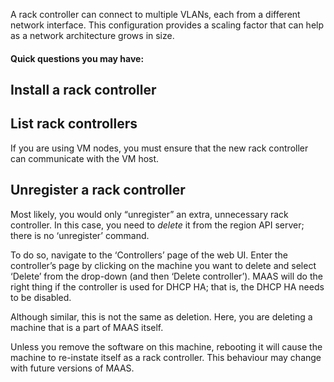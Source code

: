 <!-- deb-2-7-cli
||2.7|2.8|2.9|
|-----:|:-----:|:-----:|:-----:|
|Snap|[CLI](/t/rack-controllers/3054) ~ [UI](/t/rack-controllers/3055)|[CLI](/t/rack-controllers/3056) ~ [UI](/t/rack-controllers/3057)|[CLI](/t/rack-controllers/3058) ~ [UI](/t/rack-controllers/3059)|
|Packages|CLI ~ [UI](/t/rack-controllers/3061)|[CLI](/t/rack-controllers/3062) ~ [UI](/t/rack-controllers/3063)|[CLI](/t/rack-controllers/3064) ~ [UI](/t/rack-controllers/3065)|
 deb-2-7-cli -->

<!-- deb-2-7-ui
||2.7|2.8|2.9|
|-----:|:-----:|:-----:|:-----:|
|Snap|[CLI](/t/rack-controllers/3054) ~ [UI](/t/rack-controllers/3055)|[CLI](/t/rack-controllers/3056) ~ [UI](/t/rack-controllers/3057)|[CLI](/t/rack-controllers/3058) ~ [UI](/t/rack-controllers/3059)|
|Packages|[CLI](/t/rack-controllers/3060) ~ UI|[CLI](/t/rack-controllers/3062) ~ [UI](/t/rack-controllers/3063)|[CLI](/t/rack-controllers/3064) ~ [UI](/t/rack-controllers/3065)|
 deb-2-7-ui -->

<!-- deb-2-8-cli
||2.7|2.8|2.9|
|-----:|:-----:|:-----:|:-----:|
|Snap|[CLI](/t/rack-controllers/3054) ~ [UI](/t/rack-controllers/3055)|[CLI](/t/rack-controllers/3056) ~ [UI](/t/rack-controllers/3057)|[CLI](/t/rack-controllers/3058) ~ [UI](/t/rack-controllers/3059)|
|Packages|[CLI](/t/rack-controllers/3060) ~ [UI](/t/rack-controllers/3061)|CLI ~ [UI](/t/rack-controllers/3063)|[CLI](/t/rack-controllers/3064) ~ [UI](/t/rack-controllers/3065)|
 deb-2-8-cli -->

<!-- deb-2-8-ui
||2.7|2.8|2.9|
|-----:|:-----:|:-----:|:-----:|
|Snap|[CLI](/t/rack-controllers/3054) ~ [UI](/t/rack-controllers/3055)|[CLI](/t/rack-controllers/3056) ~ [UI](/t/rack-controllers/3057)|[CLI](/t/rack-controllers/3058) ~ [UI](/t/rack-controllers/3059)|
|Packages|[CLI](/t/rack-controllers/3060) ~ [UI](/t/rack-controllers/3061)|[CLI](/t/rack-controllers/3062) ~ UI|[CLI](/t/rack-controllers/3064) ~ [UI](/t/rack-controllers/3065)|
 deb-2-8-ui -->

<!-- deb-2-9-cli
||2.7|2.8|2.9|
|-----:|:-----:|:-----:|:-----:|
|Snap|[CLI](/t/rack-controllers/3054) ~ [UI](/t/rack-controllers/3055)|[CLI](/t/rack-controllers/3056) ~ [UI](/t/rack-controllers/3057)|[CLI](/t/rack-controllers/3058) ~ [UI](/t/rack-controllers/3059)|
|Packages|[CLI](/t/rack-controllers/3060) ~ [UI](/t/rack-controllers/3061)|[CLI](/t/rack-controllers/3062) ~ [UI](/t/rack-controllers/3063)|CLI ~ [UI](/t/rack-controllers/3065)|
 deb-2-9-cli -->

<!-- deb-2-9-ui
||2.7|2.8|2.9|
|-----:|:-----:|:-----:|:-----:|
|Snap|[CLI](/t/rack-controllers/3054) ~ [UI](/t/rack-controllers/3055)|[CLI](/t/rack-controllers/3056) ~ [UI](/t/rack-controllers/3057)|[CLI](/t/rack-controllers/3058) ~ [UI](/t/rack-controllers/3059)|
|Packages|[CLI](/t/rack-controllers/3060) ~ [UI](/t/rack-controllers/3061)|[CLI](/t/rack-controllers/3062) ~ [UI](/t/rack-controllers/3063)|[CLI](/t/rack-controllers/3064) ~ UI|
 deb-2-9-ui -->

<!-- snap-2-7-cli
||2.7|2.8|2.9|
|-----:|:-----:|:-----:|:-----:|
|Snap|CLI ~ [UI](/t/rack-controllers/3055)|[CLI](/t/rack-controllers/3056) ~ [UI](/t/rack-controllers/3057)|[CLI](/t/rack-controllers/3058) ~ [UI](/t/rack-controllers/3059)|
|Packages|[CLI](/t/rack-controllers/3060) ~ [UI](/t/rack-controllers/3061)|[CLI](/t/rack-controllers/3062) ~ [UI](/t/rack-controllers/3063)|[CLI](/t/rack-controllers/3064) ~ [UI](/t/rack-controllers/3065)|
 snap-2-7-cli -->

<!-- snap-2-7-ui
||2.7|2.8|2.9|
|-----:|:-----:|:-----:|:-----:|
|Snap|[CLI](/t/rack-controllers/3054) ~ UI|[CLI](/t/rack-controllers/3056) ~ [UI](/t/rack-controllers/3057)|[CLI](/t/rack-controllers/3058) ~ [UI](/t/rack-controllers/3059)|
|Packages|[CLI](/t/rack-controllers/3060) ~ [UI](/t/rack-controllers/3061)|[CLI](/t/rack-controllers/3062) ~ [UI](/t/rack-controllers/3063)|[CLI](/t/rack-controllers/3064) ~ [UI](/t/rack-controllers/3065)|
 snap-2-7-ui -->

<!-- snap-2-8-cli
||2.7|2.8|2.9|
|-----:|:-----:|:-----:|:-----:|
|Snap|[CLI](/t/rack-controllers/3054) ~ [UI](/t/rack-controllers/3055)|CLI ~ [UI](/t/rack-controllers/3057)|[CLI](/t/rack-controllers/3058) ~ [UI](/t/rack-controllers/3059)|
|Packages|[CLI](/t/rack-controllers/3060) ~ [UI](/t/rack-controllers/3061)|[CLI](/t/rack-controllers/3062) ~ [UI](/t/rack-controllers/3063)|[CLI](/t/rack-controllers/3064) ~ [UI](/t/rack-controllers/3065)|
 snap-2-8-cli -->

<!-- snap-2-8-ui
||2.7|2.8|2.9|
|-----:|:-----:|:-----:|:-----:|
|Snap|[CLI](/t/rack-controllers/3054) ~ [UI](/t/rack-controllers/3055)|[CLI](/t/rack-controllers/3056) ~ UI|[CLI](/t/rack-controllers/3058) ~ [UI](/t/rack-controllers/3059)|
|Packages|[CLI](/t/rack-controllers/3060) ~ [UI](/t/rack-controllers/3061)|[CLI](/t/rack-controllers/3062) ~ [UI](/t/rack-controllers/3063)|[CLI](/t/rack-controllers/3064) ~ [UI](/t/rack-controllers/3065)|
 snap-2-8-ui -->

<!-- snap-2-9-cli
||2.7|2.8|2.9|
|-----:|:-----:|:-----:|:-----:|
|Snap|[CLI](/t/rack-controllers/3054) ~ [UI](/t/rack-controllers/3055)|[CLI](/t/rack-controllers/3056) ~ [UI](/t/rack-controllers/3057)|CLI ~ [UI](/t/rack-controllers/3059)|
|Packages|[CLI](/t/rack-controllers/3060) ~ [UI](/t/rack-controllers/3061)|[CLI](/t/rack-controllers/3062) ~ [UI](/t/rack-controllers/3063)|[CLI](/t/rack-controllers/3064) ~ [UI](/t/rack-controllers/3065)|
 snap-2-9-cli -->

<!-- snap-2-9-ui
||2.7|2.8|2.9|
|-----:|:-----:|:-----:|:-----:|
|Snap|[CLI](/t/rack-controllers/3054) ~ [UI](/t/rack-controllers/3055)|[CLI](/t/rack-controllers/3056) ~ [UI](/t/rack-controllers/3057)|[CLI](/t/rack-controllers/3058) ~ UI|
|Packages|[CLI](/t/rack-controllers/3060) ~ [UI](/t/rack-controllers/3061)|[CLI](/t/rack-controllers/3062) ~ [UI](/t/rack-controllers/3063)|[CLI](/t/rack-controllers/3064) ~ [UI](/t/rack-controllers/3065)|
 snap-2-9-ui -->

A rack controller can connect to multiple VLANs, each from a different network interface. This configuration provides a scaling factor that can help as a network architecture grows in size.

#### Quick questions you may have:

<!-- deb-2-7-cli
* [How does MAAS communication work?](/t/maas-communication/2832)
* [How do I install a rack controller?](#heading--install-a-rack-controller)
* [How do I list rack controllers?](#heading--list-rack-controllers)
* [How do I configure MAAS for multiple API servers?](/t/high-availability/2688#heading--multiple-region-endpoints)
* [How do I unregister a rack controller?](#heading--unregister-a-rack-controller)
 deb-2-7-cli -->

<!-- deb-2-7-ui
* [How does MAAS communication work?](/t/maas-communication/2833)
* [How do I install a rack controller?](#heading--install-a-rack-controller)
* [How do I list rack controllers?](#heading--list-rack-controllers)
* [How do I configure MAAS for multiple API servers?](/t/high-availability/2689#heading--multiple-region-endpoints)
* [How do I unregister a rack controller?](#heading--unregister-a-rack-controller)
 deb-2-7-ui -->

<!-- deb-2-8-cli
* [How does MAAS communication work?](/t/maas-communication/2834)
* [How do I install a rack controller?](#heading--install-a-rack-controller)
* [How do I list rack controllers?](#heading--list-rack-controllers)
* [How do I configure MAAS for multiple API servers?](/t/high-availability/2690#heading--multiple-region-endpoints)
* [How do I unregister a rack controller?](#heading--unregister-a-rack-controller)
 deb-2-8-cli -->

<!-- deb-2-8-ui
* [How does MAAS communication work?](/t/maas-communication/2835)
* [How do I install a rack controller?](#heading--install-a-rack-controller)
* [How do I list rack controllers?](#heading--list-rack-controllers)
* [How do I configure MAAS for multiple API servers?](/t/high-availability/2691#heading--multiple-region-endpoints)
* [How do I unregister a rack controller?](#heading--unregister-a-rack-controller)
 deb-2-8-ui -->

<!-- deb-2-9-cli
* [How does MAAS communication work?](/t/maas-communication/2836)
* [How do I install a rack controller?](#heading--install-a-rack-controller)
* [How do I list rack controllers?](#heading--list-rack-controllers)
* [How do I configure MAAS for multiple API servers?](/t/high-availability/2692#heading--multiple-region-endpoints)
* [How do I unregister a rack controller?](#heading--unregister-a-rack-controller)
 deb-2-9-cli -->

<!-- deb-2-9-ui
* [How does MAAS communication work?](/t/maas-communication/2837)
* [How do I install a rack controller?](#heading--install-a-rack-controller)
* [How do I list rack controllers?](#heading--list-rack-controllers)
* [How do I configure MAAS for multiple API servers?](/t/high-availability/2683#heading--multiple-region-endpoints)
* [How do I unregister a rack controller?](#heading--unregister-a-rack-controller)
 deb-2-9-ui -->

<!-- snap-2-7-cli
* [How does MAAS communication work?](/t/maas-communication/2826)
* [How do I install a rack controller?](#heading--install-a-rack-controller)
* [How do I list rack controllers?](#heading--list-rack-controllers)
* [How do I configure MAAS for multiple API servers?](/t/high-availability/2682#heading--multiple-region-endpoints)
* [How do I unregister a rack controller?](#heading--unregister-a-rack-controller)
 snap-2-7-cli -->

<!-- snap-2-7-ui
* [How does MAAS communication work?](/t/maas-communication/2827)
* [How do I install a rack controller?](#heading--install-a-rack-controller)
* [How do I list rack controllers?](#heading--list-rack-controllers)
* [How do I configure MAAS for multiple API servers?](/t/high-availability/2683#heading--multiple-region-endpoints)
* [How do I unregister a rack controller?](#heading--unregister-a-rack-controller)
 snap-2-7-ui -->

<!-- snap-2-8-cli
* [How does MAAS communication work?](/t/maas-communication/2828)
* [How do I install a rack controller?](#heading--install-a-rack-controller)
* [How do I list rack controllers?](#heading--list-rack-controllers)
* [How do I configure MAAS for multiple API servers?](/t/high-availability/2684#heading--multiple-region-endpoints)
* [How do I unregister a rack controller?](#heading--unregister-a-rack-controller)
 snap-2-8-cli -->

<!-- snap-2-8-ui
* [How does MAAS communication work?](/t/maas-communication/2829)
* [How do I install a rack controller?](#heading--install-a-rack-controller)
* [How do I list rack controllers?](#heading--list-rack-controllers)
* [How do I configure MAAS for multiple API servers?](/t/high-availability/2685#heading--multiple-region-endpoints)
* [How do I unregister a rack controller?](#heading--unregister-a-rack-controller)
 snap-2-8-ui -->

<!-- snap-2-9-cli
* [How does MAAS communication work?](/t/maas-communication/2830)
* [How do I install a rack controller?](#heading--install-a-rack-controller)
* [How do I list rack controllers?](#heading--list-rack-controllers)
* [How do I configure MAAS for multiple API servers?](/t/high-availability/2686#heading--multiple-region-endpoints)
* [How do I unregister a rack controller?](#heading--unregister-a-rack-controller)
 snap-2-9-cli -->

<!-- snap-2-9-ui
* [How does MAAS communication work?](/t/maas-communication/2831)
* [How do I install a rack controller?](#heading--install-a-rack-controller)
* [How do I list rack controllers?](#heading--list-rack-controllers)
* [How do I configure MAAS for multiple API servers?](/t/high-availability/2687#heading--multiple-region-endpoints)
* [How do I unregister a rack controller?](#heading--unregister-a-rack-controller)
 snap-2-9-ui -->

<h2 id="heading--install-a-rack-controller">Install a rack controller</h2>

<!-- snap-2-7-cli snap-2-8-cli snap-2-9-cli deb-2-7-cli deb-2-8-cli deb-2-9-cli
To install and register a rack controller with the MAAS:

``` bash
sudo apt install maas-rack-controller
sudo maas-rack register
```

[note]
The register command is not required when you are adding a rack controller to a system that already houses an API server.
[/note]
snap-2-7-cli snap-2-8-cli snap-2-9-cli deb-2-7-cli deb-2-8-cli deb-2-9-cli -->

<!-- deb-2-7-cli deb-2-8-cli deb-2-9-cli
MAAS will ask for the URL of the region API server. If you provide a hostname, ensure it is resolvable. Next, MAAS will prompt you for the secret key, stored in file `/var/lib/maas/secret` on the API server.
deb-2-7-cli deb-2-8-cli deb-2-9-cli -->

<!-- snap-2-7-cli snap-2-8-cli snap-2-9-cli
MAAS will ask for the URL of the region API server. If you provide a hostname, ensure it is resolvable. Next, MAAS will prompt you for the secret key, stored in file `/var/snap/maas/common/maas/secret` on the API server.
snap-2-7-cli snap-2-8-cli snap-2-9-cli -->

<!-- snap-2-7-cli snap-2-8-cli snap-2-9-cli deb-2-7-cli deb-2-8-cli deb-2-9-cli
Based on the above, then, we could have also entered:

``` bash
sudo maas-rack register --url http://10.5.1.5:5240/MAAS \
    --secret fa847000e7cb681101d26e3477e6e39e
```
snap-2-7-cli snap-2-8-cli snap-2-9-cli deb-2-7-cli deb-2-8-cli deb-2-9-cli -->

<!-- snap-2-7-ui snap-2-8-ui snap-2-9-ui deb-2-7-ui deb-2-8-ui deb-2-9-ui
Installing a rack controller consists of installing the rack controller software and then registering the rack controller with the region API server.  When MAAS installs a rack controller on the same host as the region API server, registration occurs automatically. 

Once registered, this extra rack controller will appear immediately alongside the primary controller in the web UI and begin to sync with it:

<a href="https://discourse.maas.io/uploads/default/original/1X/0a5f1d374a3e53235a83eb157163be49016e63b5.png" target = "_blank"><img src="https://discourse.maas.io/uploads/default/original/1X/0a5f1d374a3e53235a83eb157163be49016e63b5.png"></a> 
snap-2-7-ui snap-2-8-ui snap-2-9-ui deb-2-7-ui deb-2-8-ui deb-2-9-ui -->

<h2 id="heading--list-rack-controllers">List rack controllers</h2>

<!-- deb-2-7-cli
You can also list and confirm all registered rack controllers:

``` bash
maas $PROFILE rack-controllers read | grep hostname | cut -d '"' -f 4
```

Note that you will need multiple rack controllers to achieve specific [high availability](/t/high-availability/2688) configurations.
 deb-2-7-cli -->

<!-- deb-2-7-ui
You can also list and confirm all registered rack controllers via the CLI; select the "Packages 2.7 CLI" link at the top of the page to find out how.  Note that you will need multiple rack controllers to achieve specific [high availability](/t/high-availability/2689) configurations.
 deb-2-7-ui -->

<!-- deb-2-8-cli
You can also list and confirm all registered rack controllers:

``` bash
maas $PROFILE rack-controllers read | grep hostname | cut -d '"' -f 4
```

Note that you will need multiple rack controllers to achieve specific [high availability](/t/high-availability/2690) configurations.
 deb-2-8-cli -->

<!-- deb-2-8-ui
You can also list and confirm all registered rack controllers via the CLI; select the "Packages 2.8 CLI" link at the top of the page to find out how. Note that you will need multiple rack controllers to achieve specific [high availability](/t/high-availability/2691) configurations.
 deb-2-8-ui -->

<!-- deb-2-9-cli
You can also list and confirm all registered rack controllers:

``` bash
maas $PROFILE rack-controllers read | grep hostname | cut -d '"' -f 4
```

Note that you will need multiple rack controllers to achieve specific [high availability](/t/high-availability/2692) configurations.
 deb-2-9-cli -->

<!-- deb-2-9-ui
You can also list and confirm all registered rack controllers via the CLI; select the "Packages 2.9 CLI" link at the top of the page to find out how.  Note that you will need multiple rack controllers to achieve specific [high availability](/t/high-availability/2693) configurations.
 deb-2-9-ui -->

<!-- snap-2-7-cli
You can also list and confirm all registered rack controllers:

``` bash
maas $PROFILE rack-controllers read | grep hostname | cut -d '"' -f 4
```

Note that you will need multiple rack controllers to achieve specific [high availability](/t/high-availability/2682) configurations.
 snap-2-7-cli -->

<!-- snap-2-7-ui
You can also list and confirm all registered rack controllers via the CLI; select the "Snap 2.7 CLI" link at the top of the page to find out how.  Note that you will need multiple rack controllers to achieve specific [high availability](/t/high-availability/2683) configurations.
 snap-2-7-ui -->

<!-- snap-2-8-cli
You can also list and confirm all registered rack controllers:

``` bash
maas $PROFILE rack-controllers read | grep hostname | cut -d '"' -f 4
```

Note that you will need multiple rack controllers to achieve specific [high availability](/t/high-availability/2684) configurations.
 snap-2-8-cli -->

<!-- snap-2-8-ui
You can also list and confirm all registered rack controllers via the CLI; select the "Snap 2.8 CLI" link at the top of the page to find out how.  Note that you will need multiple rack controllers to achieve specific [high availability](/t/high-availability/2685) configurations.
 snap-2-8-ui -->

<!-- snap-2-9-cli
You can also list and confirm all registered rack controllers:

``` bash
maas $PROFILE rack-controllers read | grep hostname | cut -d '"' -f 4
```

 Note that you will need multiple rack controllers to achieve specific [high availability](/t/high-availability/2686) configurations.
 snap-2-9-cli -->

<!-- snap-2-9-ui
You can also list and confirm all registered rack controllers via the CLI; select the "Snap 2.9 CLI" link at the top of the page to find out how.  Note that you will need multiple rack controllers to achieve specific [high availability](/t/high-availability/2687) configurations.
 snap-2-9-ui -->

<div class="p-notification">
<p class="p-notification__response">If you are using VM nodes, you must ensure that the new rack controller can communicate with the VM host.</p>
</div>

<h2 id="heading--unregister-a-rack-controller">Unregister a rack controller</h2>

Most likely, you would only “unregister” an extra, unnecessary rack controller.  In this case, you need to <em>delete</em> it from the region API server; there is no ‘unregister’ command.

To do so, navigate to the ‘Controllers’ page of the web UI. Enter the controller’s page by clicking on the machine you want to delete and select ‘Delete’ from the drop-down (and then ‘Delete controller’). MAAS will do the right thing if the controller is used for DHCP HA; that is, the DHCP HA needs to be disabled.

Although similar, this is not the same as deletion. Here, you are deleting a machine that is a part of MAAS itself.

<div class="p-notification">
<p class="p-notification__response">Unless you remove the software on this machine, rebooting it will cause the machine to re-instate itself as a rack controller. This behaviour may change with future versions of MAAS.</p>
</div>